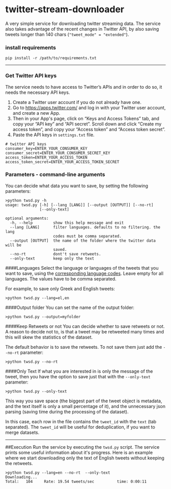 # twitter-stream-downloader
A very simple service for downloading twitter streaming data.
The service also takes advantage of the recent changes in Twitter API, by also saving tweets longer than 140 chars (`"tweet_mode" = "extended"`).
### install requirements

```
pip install -r /path/to/requirements.txt
```

---
### Get Twitter API keys
The service needs to have access to Twitter’s APIs and in order to do so, it needs the necessary API keys.

1. Create a Twitter user account if you do not already have one.
2. Go to <https://apps.twitter.com/> and log in with your Twitter user account, and create a new App.
3. Then in your App's page, click on “Keys and Access Tokens” tab, and copy your “API key” and “API secret”. 
Scroll down and click “Create my access token”, and copy your “Access token” and “Access token secret”.
4. Paste the API keys in `settings.txt` file.

```
# twitter API keys
consumer_key=ENTER_YOUR_CONSUMER_KEY
consumer_secret=ENTER_YOUR_CONSUMER_SECRET_KEY
access_token=ENTER_YOUR_ACCESS_TOKEN
access_token_secret=ENTER_YOUR_ACCESS_TOKEN_SECRET

```

### Parameters - command-line arguments
You can decide what data you want to save, by setting the following parameters:

```
>python twsd.py -h
usage: twsd.py [-h] [--lang [LANG]] [--output [OUTPUT]] [--no-rt]
               [--only-text]

optional arguments:
  -h, --help         show this help message and exit
  --lang [LANG]      filter languages. defaults to no filtering. the lang
                     codes must be comma separated.
  --output [OUTPUT]  the name of the folder where the twitter data will be
                     saved.
  --no-rt            dont't save retweets.
  --only-text        keep only the text

```


####Languages
Select the language or languages of the tweets that you want to save, using the [corresponding language codes](https://dev.twitter.com/web/overview/languages). 
Leave empty for all languages. 
The values have to be comma separated.

For example, to save only Greek and English tweets:
```
>python twsd.py --lang=el,en
```

####Output folder
You can set the name of the output folder:
```
>python twsd.py --output=myfolder
```


####Keep Retweets or not
You can decide whether to save retweets or not. A reason to decide not to, is that a tweet may be retweeted many times and this will skew the statistics of the dataset.

The default behavior is to save the retweets. To not save them just add the `--no-rt` parameter:
```
>python twsd.py --no-rt
```

####Only Text
If what you are interested in is only the message of the tweet, 
then you have the option to save just that with the `--only-text` parameter:
```
>python twsd.py --only-text 
```
This way you save space (the biggest part of the tweet object is metadata, 
and the text itself is only a small percentage of it), and the unnecessary json parsing (saving time
during the processing of the dataset).

In this case, each row in the file contains the `tweet_id` with the `text` (tab separated). 
The `tweet_id` will be useful for deduplication, if you want to merge datasets.

---
##Execution
Run the service by executing the `twsd.py` script. The service prints some useful information about it's progress. 
Here is an example where we start downloading only the text of English tweets without keeping the retweets.
```
>python twsd.py --lang=en --no-rt  --only-text
Downloading...
Total:   104     Rate: 19.54 tweets/sec          time: 0:00:11
```

